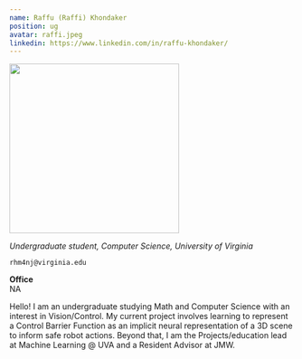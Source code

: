 ```yaml
---
name: Raffu (Raffi) Khondaker
position: ug
avatar: raffi.jpeg
linkedin: https://www.linkedin.com/in/raffu-khondaker/
---
```


<img width="300" src="{{site.baseurl}}/images/people/{{page.avatar}}" data-action="zoom">

_Undergraduate student, Computer Science, University of Virginia_<br>

<i class="fa fa-envelope-o"></i> `rhm4nj@virginia.edu`

**Office**<br>
NA

Hello! I am an undergraduate studying Math and Computer Science with an interest in Vision/Control. 
My current project involves learning to represent a Control Barrier Function as an implicit neural representation of a 3D scene to inform safe robot actions.
Beyond that, I am the Projects/education lead at Machine Learning @ UVA and a Resident Advisor at JMW.
